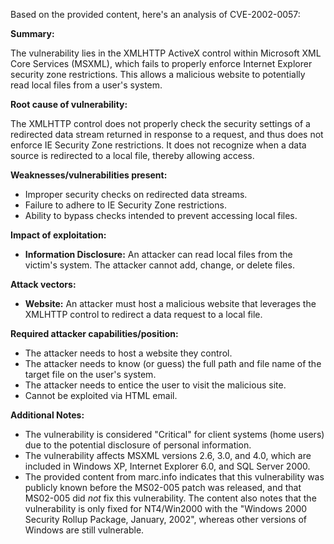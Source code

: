 Based on the provided content, here's an analysis of CVE-2002-0057:

**Summary:**

The vulnerability lies in the XMLHTTP ActiveX control within Microsoft XML Core Services (MSXML), which fails to properly enforce Internet Explorer security zone restrictions. This allows a malicious website to potentially read local files from a user's system.

**Root cause of vulnerability:**

The XMLHTTP control does not properly check the security settings of a redirected data stream returned in response to a request, and thus does not enforce IE Security Zone restrictions. It does not recognize when a data source is redirected to a local file, thereby allowing access.

**Weaknesses/vulnerabilities present:**

- Improper security checks on redirected data streams.
- Failure to adhere to IE Security Zone restrictions.
- Ability to bypass checks intended to prevent accessing local files.

**Impact of exploitation:**

- **Information Disclosure:** An attacker can read local files from the victim's system. The attacker cannot add, change, or delete files.

**Attack vectors:**

- **Website:** An attacker must host a malicious website that leverages the XMLHTTP control to redirect a data request to a local file.

**Required attacker capabilities/position:**

- The attacker needs to host a website they control.
- The attacker needs to know (or guess) the full path and file name of the target file on the user's system.
- The attacker needs to entice the user to visit the malicious site.
- Cannot be exploited via HTML email.

**Additional Notes:**

- The vulnerability is considered "Critical" for client systems (home users) due to the potential disclosure of personal information.
- The vulnerability affects MSXML versions 2.6, 3.0, and 4.0, which are included in Windows XP, Internet Explorer 6.0, and SQL Server 2000.
- The provided content from marc.info indicates that this vulnerability was publicly known before the MS02-005 patch was released, and that MS02-005 did *not* fix this vulnerability. The content also notes that the vulnerability is only fixed for NT4/Win2000 with the "Windows 2000 Security Rollup Package, January, 2002", whereas other versions of Windows are still vulnerable.